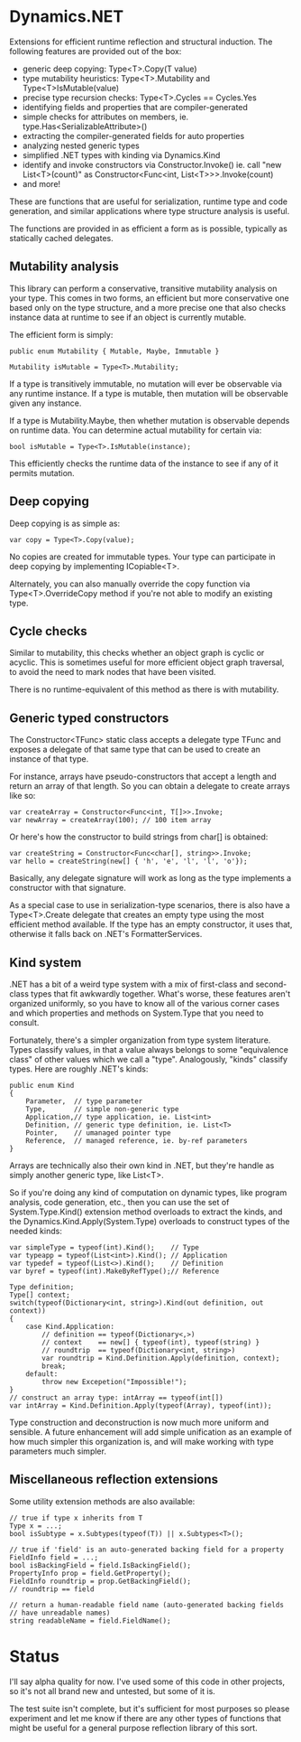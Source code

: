 # Dynamics.NET

Extensions for efficient runtime reflection and structural induction.
The following features are provided out of the box:

 * generic deep copying: Type&lt;T&gt;.Copy(T value)
 * type mutability heuristics: Type&lt;T&gt;.Mutability and Type&lt;T&gt;IsMutable(value)
 * precise type recursion checks: Type&lt;T&gt;.Cycles == Cycles.Yes
 * identifying fields and properties that are compiler-generated
 * simple checks for attributes on members, ie. type.Has&lt;SerializableAttribute&gt;()
 * extracting the compiler-generated fields for auto properties
 * analyzing nested generic types
 * simplified .NET types with kinding via Dynamics.Kind
 * identify and invoke constructors via Constructor<TDelegate>.Invoke() ie.
   call "new List&lt;T&gt;(count)" as Constructor&lt;Func&lt;int, List&lt;T&gt;&gt;&gt;.Invoke(count)
 * and more!

These are functions that are useful for serialization, runtime type
and code generation, and similar applications where type structure
analysis is useful.

The functions are provided in as efficient a form as is possible,
typically as statically cached delegates.

## Mutability analysis

This library can perform a conservative, transitive mutability analysis on
your type. This comes in two forms, an efficient but more conservative one
based only on the type structure, and a more precise one that also checks
instance data at runtime to see if an object is currently mutable.

The efficient form is simply:

    public enum Mutability { Mutable, Maybe, Immutable }

    Mutability isMutable = Type<T>.Mutability;

If a type is transitively immutable, no mutation will ever be observable
via any runtime instance. If a type is mutable, then mutation will be
observable given any instance.

If a type is Mutability.Maybe, then whether mutation is observable depends
on runtime data. You can determine actual mutability for certain via:

    bool isMutable = Type<T>.IsMutable(instance);

This efficiently checks the runtime data of the instance to see if any
of it permits mutation.

## Deep copying

Deep copying is as simple as:

    var copy = Type<T>.Copy(value);

No copies are created for immutable types. Your type can participate in
deep copying by implementing ICopiable&lt;T&gt;.

Alternately, you can also manually override the copy function via
Type&lt;T&gt;.OverrideCopy method if you're not able to modify an existing
type.

## Cycle checks

Similar to mutability, this checks whether an object graph is cyclic
or acyclic. This is sometimes useful for more efficient object graph
traversal, to avoid the need to mark nodes that have been visited.

There is no runtime-equivalent of this method as there is with
mutability.

## Generic typed constructors

The Constructor&lt;TFunc&gt; static class accepts a delegate type TFunc
and exposes a delegate of that same type that can be used to create
an instance of that type.

For instance, arrays have pseudo-constructors that accept a length
and return an array of that length. So you can obtain a delegate
to create arrays like so:

    var createArray = Constructor<Func<int, T[]>>.Invoke;
	var newArray = createArray(100); // 100 item array

Or here's how the constructor to build strings from char[] is
obtained:

    var createString = Constructor<Func<char[], string>>.Invoke;
	var hello = createString(new[] { 'h', 'e', 'l', 'l', 'o'});

Basically, any delegate signature will work as long as the type
implements a constructor with that signature.

As a special case to use in serialization-type scenarios, there
is also have a Type&lt;T&gt;.Create delegate that creates an empty type
using the most efficient method available. If the type has an
empty constructor, it uses that, otherwise it falls back on
.NET's FormatterServices.

## Kind system

.NET has a bit of a weird type system with a mix of first-class
and second-class types that fit awkwardly together. What's worse,
these features aren't organized uniformly, so you have to know all
of the various corner cases and which properties and methods on
System.Type that you need to consult.

Fortunately, there's a simpler organization from type system
literature. Types classify values, in that a value always belongs
to some "equivalence class" of other values which we call a "type".
Analogously, "kinds" classify types. Here are roughly .NET's kinds:

    public enum Kind
	{
		Parameter,	// type parameter
		Type,		// simple non-generic type
		Application,// type application, ie. List<int>
		Definition, // generic type definition, ie. List<T>
		Pointer,	// umanaged pointer type
		Reference,	// managed reference, ie. by-ref parameters
	}

Arrays are technically also their own kind in .NET, but they're
handle as simply another generic type, like List&lt;T&gt;.

So if you're doing any kind of computation on dynamic types,
like program analysis, code generation, etc., then you can use
the set of System.Type.Kind() extension method overloads to
extract the kinds, and the Dynamics.Kind.Apply(System.Type)
overloads to construct types of the needed kinds:

    var simpleType = typeof(int).Kind();	// Type
	var typeapp = typeof(List<int>).Kind();	// Application
	var typedef = typeof(List<>).Kind();	// Definition
	var byref = typeof(int).MakeByRefType();// Reference

	Type definition;
	Type[] context;
	switch(typeof(Dictionary<int, string>).Kind(out definition, out context))
	{
		case Kind.Application:
			// definition == typeof(Dictionary<,>)
			// context    == new[] { typeof(int), typeof(string) }
			// roundtrip  == typeof(Dictionary<int, string>)
			var roundtrip = Kind.Definition.Apply(definition, context);
			break;
		default:
			throw new Excepetion("Impossible!");
	}
	// construct an array type: intArray == typeof(int[])
	var intArray = Kind.Definition.Apply(typeof(Array), typeof(int));

Type construction and deconstruction is now much more uniform
and sensible. A future enhancement will add simple unification
as an example of how much simpler this organization is, and will
make working with type parameters much simpler.

## Miscellaneous reflection extensions

Some utility extension methods are also available:

    // true if type x inherits from T
    Type x = ...;
	bool isSubtype = x.Subtypes(typeof(T)) || x.Subtypes<T>();

	// true if 'field' is an auto-generated backing field for a property
	FieldInfo field = ...;
	bool isBackingField = field.IsBackingField();
	PropertyInfo prop = field.GetProperty();
	FieldInfo roundtrip = prop.GetBackingField();
	// roundtrip == field

	// return a human-readable field name (auto-generated backing fields
	// have unreadable names)
	string readableName = field.FieldName();

# Status

I'll say alpha quality for now. I've used some of this code in
other projects, so it's not all brand new and untested, but some
of it is.

The test suite isn't complete, but it's sufficient for most purposes
so please experiment and let me know if there are any other types
of functions that might be useful for a general purpose reflection
library of this sort.